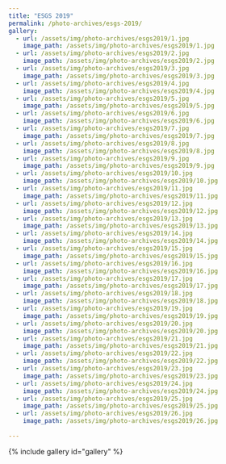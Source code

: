 ```yaml
---
title: "ESGS 2019"
permalink: /photo-archives/esgs-2019/
gallery:
  - url: /assets/img/photo-archives/esgs2019/1.jpg
    image_path: /assets/img/photo-archives/esgs2019/1.jpg
  - url: /assets/img/photo-archives/esgs2019/2.jpg
    image_path: /assets/img/photo-archives/esgs2019/2.jpg
  - url: /assets/img/photo-archives/esgs2019/3.jpg
    image_path: /assets/img/photo-archives/esgs2019/3.jpg
  - url: /assets/img/photo-archives/esgs2019/4.jpg
    image_path: /assets/img/photo-archives/esgs2019/4.jpg
  - url: /assets/img/photo-archives/esgs2019/5.jpg
    image_path: /assets/img/photo-archives/esgs2019/5.jpg
  - url: /assets/img/photo-archives/esgs2019/6.jpg
    image_path: /assets/img/photo-archives/esgs2019/6.jpg
  - url: /assets/img/photo-archives/esgs2019/7.jpg
    image_path: /assets/img/photo-archives/esgs2019/7.jpg
  - url: /assets/img/photo-archives/esgs2019/8.jpg
    image_path: /assets/img/photo-archives/esgs2019/8.jpg
  - url: /assets/img/photo-archives/esgs2019/9.jpg
    image_path: /assets/img/photo-archives/esgs2019/9.jpg
  - url: /assets/img/photo-archives/esgs2019/10.jpg
    image_path: /assets/img/photo-archives/esgs2019/10.jpg
  - url: /assets/img/photo-archives/esgs2019/11.jpg
    image_path: /assets/img/photo-archives/esgs2019/11.jpg
  - url: /assets/img/photo-archives/esgs2019/12.jpg   
    image_path: /assets/img/photo-archives/esgs2019/12.jpg
  - url: /assets/img/photo-archives/esgs2019/13.jpg
    image_path: /assets/img/photo-archives/esgs2019/13.jpg
  - url: /assets/img/photo-archives/esgs2019/14.jpg
    image_path: /assets/img/photo-archives/esgs2019/14.jpg
  - url: /assets/img/photo-archives/esgs2019/15.jpg
    image_path: /assets/img/photo-archives/esgs2019/15.jpg
  - url: /assets/img/photo-archives/esgs2019/16.jpg
    image_path: /assets/img/photo-archives/esgs2019/16.jpg
  - url: /assets/img/photo-archives/esgs2019/17.jpg
    image_path: /assets/img/photo-archives/esgs2019/17.jpg
  - url: /assets/img/photo-archives/esgs2019/18.jpg
    image_path: /assets/img/photo-archives/esgs2019/18.jpg
  - url: /assets/img/photo-archives/esgs2019/19.jpg
    image_path: /assets/img/photo-archives/esgs2019/19.jpg
  - url: /assets/img/photo-archives/esgs2019/20.jpg
    image_path: /assets/img/photo-archives/esgs2019/20.jpg
  - url: /assets/img/photo-archives/esgs2019/21.jpg
    image_path: /assets/img/photo-archives/esgs2019/21.jpg
  - url: /assets/img/photo-archives/esgs2019/22.jpg
    image_path: /assets/img/photo-archives/esgs2019/22.jpg
  - url: /assets/img/photo-archives/esgs2019/23.jpg
    image_path: /assets/img/photo-archives/esgs2019/23.jpg
  - url: /assets/img/photo-archives/esgs2019/24.jpg
    image_path: /assets/img/photo-archives/esgs2019/24.jpg
  - url: /assets/img/photo-archives/esgs2019/25.jpg
    image_path: /assets/img/photo-archives/esgs2019/25.jpg
  - url: /assets/img/photo-archives/esgs2019/26.jpg
    image_path: /assets/img/photo-archives/esgs2019/26.jpg
    
---
```


{% include gallery id="gallery" %}
